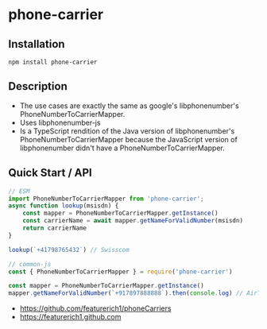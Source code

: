 # phone-carrier
## Installation
```
npm install phone-carrier
```
## Description
- The use cases are exactly the same as google's libphonenumber's PhoneNumberToCarrierMapper.
- Uses libphonenumber-js 
- Is a TypeScript rendition of the Java version of libphonenumber's PhoneNumberToCarrierMapper because the JavaScript version of libphonenumber didn't have a PhoneNumberToCarrierMapper.

## Quick Start / API
```js
// ESM
import PhoneNumberToCarrierMapper from 'phone-carrier';
async function lookup(msisdn) {
    const mapper = PhoneNumberToCarrierMapper.getInstance()
    const carrierName = await mapper.getNameForValidNumber(msisdn)
    return carrierName 
}

lookup(`+41798765432`) // Swisscom
```
```js
// common-js
const { PhoneNumberToCarrierMapper } = require('phone-carrier')

const mapper = PhoneNumberToCarrierMapper.getInstance()
mapper.getNameForValidNumber(`+917897888888`).then(console.log) // AirTel
```
- https://github.com/featurerich1/phoneCarriers
- https://featurerich1.github.com